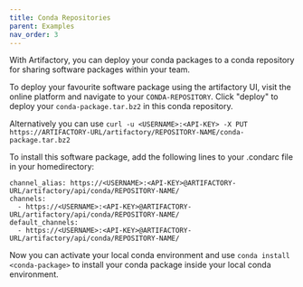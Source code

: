 ```yaml
---
title: Conda Repositories
parent: Examples
nav_order: 3
---
```


With Artifactory, you can deploy your conda packages to a conda repository for sharing software packages within your team.

To deploy your favourite software package using the artifactory UI, visit the online platform and navigate to your `CONDA-REPOSITORY`.
Click "deploy" to deploy your `conda-package.tar.bz2` in this conda repository.

Alternatively you can use `curl -u <USERNAME>:<API-KEY> -X PUT  https://ARTIFACTORY-URL/artifactory/REPOSITORY-NAME/conda-package.tar.bz2` 

To install this software package, add the following lines to your .condarc file in your homedirectory:
```
channel_alias: https://<USERNAME>:<API-KEY>@ARTIFACTORY-URL/artifactory/api/conda/REPOSITORY-NAME/
channels:
  - https://<USERNAME>:<API-KEY>@ARTIFACTORY-URL/artifactory/api/conda/REPOSITORY-NAME/
default_channels:
  - https://<USERNAME>:<API-KEY>@ARTIFACTORY-URL/artifactory/api/conda/REPOSITORY-NAME/
```
Now you can activate your local conda environment and use `conda install <conda-package>` to install your conda package inside your local conda environment.
  
  
